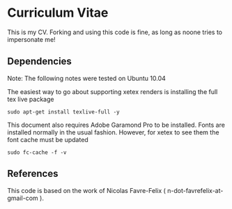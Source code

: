 # Curriculum Vitae

This is my CV. Forking and using this code is fine, as long as noone tries to
impersonate me!


## Dependencies

Note: The following notes were tested on Ubuntu 10.04

The easiest way to go about supporting xetex renders is installing the full tex live package

    sudo apt-get install texlive-full -y

This document also requires Adobe Garamond Pro to be installed. Fonts are installed normally in the usual fashion. However, for xetex to see them the font cache must be updated

    sudo fc-cache -f -v

## References

This code is based on the work of Nicolas Favre-Felix ( n-dot-favrefelix-at-gmail-com ).
